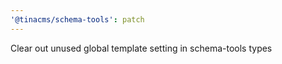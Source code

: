 ```yaml
---
'@tinacms/schema-tools': patch
---
```


Clear out unused global template setting in schema-tools types
